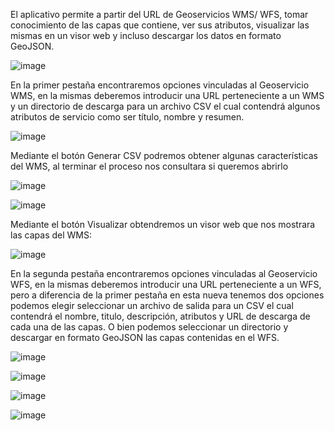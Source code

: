 El aplicativo permite a partir del URL de Geoservicios WMS/ WFS, tomar conocimiento de las capas que contiene, ver sus atributos, visualizar las mismas en un visor web y incluso descargar los datos en formato GeoJSON.

![image](https://github.com/pmatiasn/aplicacion_wms_wfs/assets/83612209/fed6771e-8eb4-4b34-9f4c-e0b4a08c7b68)

En la primer pestaña encontraremos opciones vinculadas al Geoservicio WMS, en la mismas deberemos introducir una URL perteneciente a un WMS y un directorio de descarga para un archivo CSV el cual contendrá algunos atributos de servicio como ser título, nombre y resumen.

![image](https://github.com/pmatiasn/aplicacion_wms_wfs/assets/83612209/07007452-9fae-48ca-bcb0-78f86cf9fcbd)

Mediante el botón Generar CSV podremos obtener algunas características del WMS, al terminar el proceso nos consultara si queremos abrirlo

![image](https://github.com/pmatiasn/aplicacion_wms_wfs/assets/83612209/72bb4e39-a2d6-40a3-ac16-a3d846894625)

![image](https://github.com/pmatiasn/aplicacion_wms_wfs/assets/83612209/26113d91-1bc1-4ace-95f2-184bd1c12241)

Mediante el botón Visualizar obtendremos un visor web que nos mostrara las capas del WMS:

![image](https://github.com/pmatiasn/aplicacion_wms_wfs/assets/83612209/757630a7-9c6c-4a6c-b164-9207b692fbbe)

En la segunda pestaña encontraremos opciones vinculadas al Geoservicio WFS, en la mismas deberemos introducir una URL perteneciente a un WFS, pero a diferencia de la primer pestaña en esta nueva tenemos dos opciones podemos elegir seleccionar un archivo de salida para un CSV el cual contendrá el nombre, titulo, descripción, atributos y URL de descarga de cada una de las capas. O bien podemos seleccionar un directorio y descargar en formato GeoJSON las capas contenidas en el WFS.

![image](https://github.com/pmatiasn/aplicacion_wms_wfs/assets/83612209/52ac8034-9ff4-41f6-947c-467eb820f3f9)

![image](https://github.com/pmatiasn/aplicacion_wms_wfs/assets/83612209/cde0040e-410f-40da-8e2a-2a3bc3151be6)

![image](https://github.com/pmatiasn/aplicacion_wms_wfs/assets/83612209/3b8d8945-08de-449e-83b1-9c9d3909e32f)

![image](https://github.com/pmatiasn/aplicacion_wms_wfs/assets/83612209/9fd49a15-3407-450d-9be7-93fe9312f4ad)
